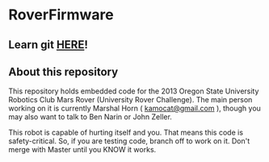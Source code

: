 RoverFirmware
=============

Learn git [HERE](http://git-scm.com/book/en/Getting-Started-About-Version-Control "Pro Git Book")!
--------------------

About this repository
---------------------

This repository holds embedded code for the 2013 Oregon State University Robotics Club Mars Rover (University Rover Challenge).
The main person working on it is currently Marshal Horn ( kamocat@gmail.com ), though you may also want to talk to Ben Narin or John Zeller.

This robot is capable of hurting itself and you.  That means this code is safety-critical.
So, if you are testing code, branch off to work on it.  Don't merge with Master until you KNOW it works.
